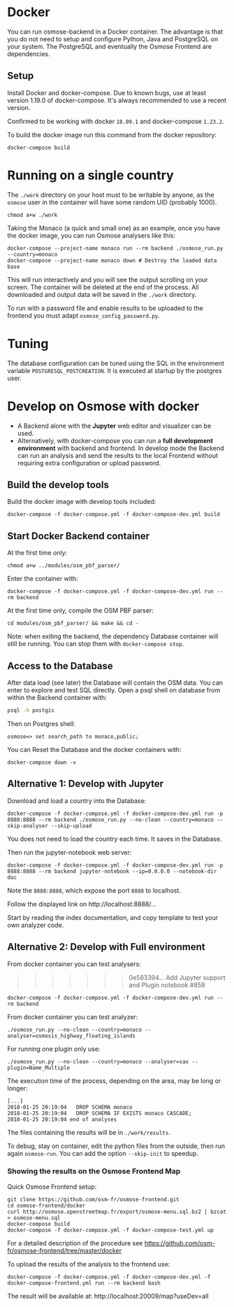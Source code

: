 Docker
======

You can run osmose-backend in a Docker container. The advantage is that
you do not need to setup and configure Python, Java and PostgreSQL on
your system. The PostgreSQL and eventually the Osmose Frontend are
dependencies.


Setup
-----

Install Docker and docker-compose. Due to known bugs, use at least
version 1.19.0 of docker-compose. It's always recommended to use a recent
version.

Confirmed to be working with docker `18.09.1` and docker-compose `1.23.2`.

To build the docker image run this command from the docker repository:
```
docker-compose build
```


Running on a single country
===========================

The `./work` directory on your host must to be writable by anyone, as the
`osmose` user in the container will have some random UID (probably 1000).
```
chmod a+w ./work
```

Taking the Monaco (a quick and small one) as an example, once you have
the docker image, you can run Osmose analysers like this:
```
docker-compose --project-name monaco run --rm backend ./osmose_run.py --country=monaco
docker-compose --project-name monaco down # Destroy the loaded data base
```

This will run interactively and you will see the output scrolling on your
screen. The container will be deleted at the end of the process. All
downloaded and output data will be saved in the `./work` directory.

To run with a password file and enable results to be uploaded to the
frontend you must adapt `osmose_config_password.py`.


Tuning
======

The database configuration can be tuned using the SQL in the environment
variable `POSTGRESQL_POSTCREATION`. It is executed at startup by the
postgres user.


Develop on Osmose with docker
=============================

* A Backend alone with the **Jupyter** web editor and visualizer can be
used.
* Alternatively, with docker-compose you can run a **full development
environment** with backend and frontend. In develop mode the Backend can
run an analysis and send the results to the local Frontend without
requiring extra configuration or upload password.


## Build the develop tools

Build the docker image with develop tools included:
```
docker-compose -f docker-compose.yml -f docker-compose-dev.yml build
```


## Start Docker Backend container

At the first time only:
```
chmod a+w ../modules/osm_pbf_parser/
```

Enter the container with:
```
docker-compose -f docker-compose.yml -f docker-compose-dev.yml run --rm backend
```

At the first time only, compile the OSM PBF parser:
```
cd modules/osm_pbf_parser/ && make && cd -
```

Note: when exiting the backend, the dependency Database container will still be
running. You can stop them with `docker-compose stop`.


## Access to the Database

After data load (see later) the Database will contain the OSM data. You
can enter to explore and test SQL directly. Open a psql shell on database
from within the Backend container with:
```sh
psql -h postgis
```

Then on Postgres shell:
```
osmose=> set search_path to monaco,public;
```

You can Reset the Database and the docker containers with:
```
docker-compose down -v
```


## Alternative 1: Develop with Jupyter

Download and load a country into the Database:
```
docker-compose -f docker-compose.yml -f docker-compose-dev.yml run -p 8888:8888 --rm backend ./osmose_run.py --no-clean --country=monaco --skip-analyser --skip-upload
```
You does not need to load the country each time. It saves in the Database.


Then run the jupyter-notebook web server:
```
docker-compose -f docker-compose.yml -f docker-compose-dev.yml run -p 8888:8888 --rm backend jupyter-notebook --ip=0.0.0.0 --notebook-dir doc
```
Note the `8888:8888`, which expose the port `8888` to localhost.

Follow the displayed link on http://localhost:8888/...


Start by reading the index documentation, and copy template to test your
own analyzer code.


## Alternative 2: Develop with Full environment

From docker container you can test analysers:
>>>>>>> 0e583394... Add Jupyter support and Plugin notebook #859
```
docker-compose -f docker-compose.yml -f docker-compose-dev.yml run --rm backend
```

From docker container you can test analyzer:
```
./osmose_run.py --no-clean --country=monaco --analyser=osmosis_highway_floating_islands
```

For running one plugin only use:
```
./osmose_run.py --no-clean --country=monaco --analyser=sax --plugin=Name_Multiple
```

The execution time of the process, depending on the area, may be long
or longer:
```
[...]
2018-01-25 20:19:04   DROP SCHEMA monaco
2018-01-25 20:19:04   DROP SCHEMA IF EXISTS monaco CASCADE;
2018-01-25 20:19:04 end of analyses
```

The files containing the results will be in `./work/results`.

To debug, stay on container, edit the python files from the outside, then run
again `osmose-run`. You can add the option `--skip-init` to speedup.

### Showing the results on the Osmose Frontend Map

Quick Osmose Frontend setup:
```
git clone https://github.com/osm-fr/osmose-frontend.git
cd osmose-frontend/docker
curl http://osmose.openstreetmap.fr/export/osmose-menu.sql.bz2 | bzcat > osmose-menu.sql
docker-compose build
docker-compose -f docker-compose.yml -f docker-compose-test.yml up
```

For a detailed description of the procedure see
https://github.com/osm-fr/osmose-frontend/tree/master/docker


To upload the results of the analysis to the frontend use:
```
docker-compose -f docker-compose.yml -f docker-compose-dev.yml -f docker-compose-frontend.yml run --rm backend bash
```

The result will be available at: http://localhost:20009/map?useDev=all
